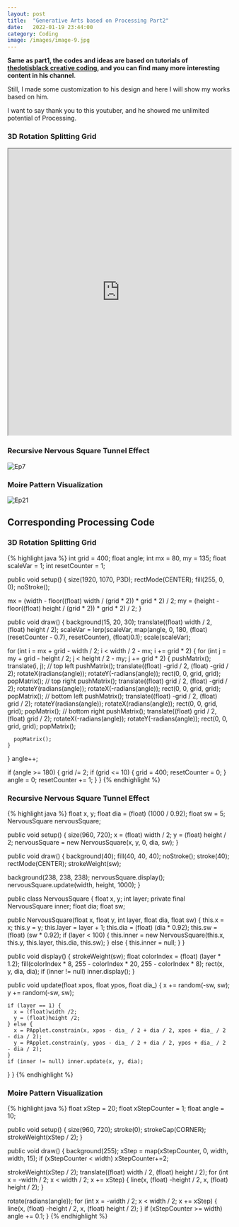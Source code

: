 ```yaml
---
layout: post
title:  "Generative Arts based on Processing Part2"
date:   2022-01-19 23:44:00
category: Coding
image: /images/image-9.jpg
---
```

**Same as part1, the codes and ideas are based on tutorials of [thedotisblack creative coding](https://www.youtube.com/c/thedotisblack), and you can find many more interesting content in his channel**.

Still, I made some customization to his design and here I will show my works based on him.

I want to say thank you to this youtuber, and he showed me unlimited potential of Processing.

### 3D Rotation Splitting Grid 
<iframe width="100%" height="646"
  src="https://www.youtube.com/embed/oCQHQv5qmsY">
</iframe>

### Recursive Nervous Square Tunnel Effect
![Ep7](/post-images/Generative-Art-p2/Ep7.gif)

### Moire Pattern Visualization
![Ep21](/post-images/Generative-Art-p2/Ep21.gif)

## Corresponding Processing Code
### 3D Rotation Splitting Grid 
{% highlight java %}
int grid = 400;
float angle;
int mx = 80, my = 135;
float scaleVar = 1;
int resetCounter = 1;

public void setup() {
  size(1920, 1070, P3D);
  rectMode(CENTER);
  fill(255, 0, 0);
  noStroke();

  mx = (width - floor((float) width / (grid * 2)) * grid * 2) / 2;
  my = (height - floor((float) height / (grid * 2)) * grid * 2) / 2;
}

public void draw() {
  background(15, 20, 30);
  translate((float) width / 2, (float) height / 2);
  scaleVar = lerp(scaleVar, map(angle, 0, 180, 
    (float) (resetCounter - 0.7), resetCounter), (float)0.1);
  scale(scaleVar);

  for (int i = mx + grid - width / 2; i < width / 2 - mx; i += grid * 2) {
    for (int j = my + grid - height / 2; j < height / 2 - my; j += grid * 2) {
      pushMatrix();
      translate(i, j);
      // top left
      pushMatrix(); 
      translate((float) -grid / 2, (float) -grid / 2);
      rotateX(radians(angle)); rotateY(-radians(angle));
      rect(0, 0, grid, grid);
      popMatrix();
      // top right
      pushMatrix();
      translate((float) grid / 2, (float) -grid / 2);
      rotateY(radians(angle)); rotateX(-radians(angle));
      rect(0, 0, grid, grid);
      popMatrix();
      // bottom left
      pushMatrix();
      translate((float) -grid / 2, (float) grid / 2);
      rotateY(radians(angle)); rotateX(radians(angle));
      rect(0, 0, grid, grid);
      popMatrix();
      // bottom right
      pushMatrix();
      translate((float) grid / 2, (float) grid / 2);
      rotateX(-radians(angle)); rotateY(-radians(angle));
      rect(0, 0, grid, grid);
      popMatrix();

      popMatrix();
    }
  }
  angle++;

  if (angle >= 180) {
    grid /= 2;
    if (grid <= 10) {
      grid = 400;
      resetCounter = 0;
    }
    angle = 0;
    resetCounter += 1;
  }
}
{% endhighlight %}

### Recursive Nervous Square Tunnel Effect
{% highlight java %}
float x, y;
float dia = (float) (1000 / 0.92);
float sw = 5;
NervousSquare nervousSquare;

public void setup() {
  size(960, 720);
  x = (float) width / 2;
  y = (float) height / 2;
  nervousSquare = new NervousSquare(x, y, 0, dia, sw);
}

public void draw() {
  background(40);
  fill(40, 40, 40);
  noStroke();
  stroke(40);
  rectMode(CENTER);
  strokeWeight(sw);

  background(238, 238, 238);
  nervousSquare.display();
  nervousSquare.update(width, height, 1000);
}

public class NervousSquare {
  float x, y;
  int layer;
  private final NervousSquare inner;
  float dia;
  float sw;

  public NervousSquare(float x, float y, int layer, float dia, float sw) {
    this.x = x;
    this.y = y;
    this.layer = layer + 1;
    this.dia = (float) (dia * 0.92);
    this.sw = (float) (sw * 0.92);
    if (layer < 100) {
      this.inner = new NervousSquare(this.x, this.y, this.layer, this.dia, this.sw);
    } else {
      this.inner = null;
    }
  }

  public void display() {
    strokeWeight(sw);
    float colorIndex = (float) (layer * 1.2);
    fill(colorIndex * 8, 255 - colorIndex * 20, 255 - colorIndex * 8);
    rect(x, y, dia, dia);
    if (inner != null) inner.display();
  }

  public void update(float xpos, float ypos, float dia_) {
    x += random(-sw, sw);
    y += random(-sw, sw);

    if (layer == 1) {
      x = (float)width /2;
      y = (float)height /2;
    } else {
      x = PApplet.constrain(x, xpos - dia_ / 2 + dia / 2, xpos + dia_ / 2 - dia / 2);
      y = PApplet.constrain(y, ypos - dia_ / 2 + dia / 2, ypos + dia_ / 2 - dia / 2);
    }
    if (inner != null) inner.update(x, y, dia);
  }
}
{% endhighlight %}

### Moire Pattern Visualization
{% highlight java %}
float xStep = 20;
float xStepCounter = 1;
float angle = 10;

public void setup() {
  size(960, 720);
  stroke(0);
  strokeCap(CORNER);
  strokeWeight(xStep / 2);
}

public void draw() {
  background(255);
  xStep = map(xStepCounter, 0, width, width, 15);
  if (xStepCounter < width) xStepCounter+=2;

  strokeWeight(xStep / 2);
  translate((float) width / 2, (float) height / 2);
  for (int x = -width / 2; x < width / 2; x += xStep) {
    line(x, (float) -height / 2, x, (float) height / 2);
  }

  rotate(radians(angle));
  for (int x = -width / 2; x < width / 2; x += xStep) {
    line(x, (float) -height / 2, x, (float) height / 2);
  }
  if (xStepCounter >= width) 
    angle += 0.1;
}
{% endhighlight %}